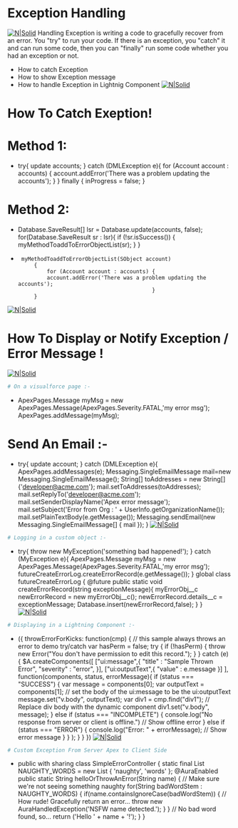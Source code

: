 # Exception Handling

[![N|Solid](https://cldup.com/dTxpPi9lDf.thumb.png)](https://nodesource.com/products/nsolid)
Handling Exception is writing a code to gracefully recover from an error. 
	You "try" to run your code. If there is an exception, you "catch" it and can run some code, then you can "finally" run some code whether you had an exception or not.

  - How to catch Exception
  - How to show Exception message
  - How to handle Exception in Lightnig Component
 [![N|Solid](https://cldup.com/dTxpPi9lDf.thumb.png)](https://nodesource.com/products/nsolid)

# How To Catch Exeption!
# Method 1:
  - try{
			 update accounts;
			} catch (DMLException e){
			 for (Account account : accounts) {
				  account.addError('There was a problem updating the accounts');
			 }
			} finally {
			 inProgress = false;
			}

# Method 2:
 -   Database.SaveResult[] lsr = Database.update(accounts, false); 
            			for(Database.SaveResult sr : lsr){ 
            			if (!sr.isSuccess()) { 
            				myMethodToaddToErrorObjectList(sr);
            			}
			} 
 -      myMethodToaddToErrorObjectList(SObject account)
			{
				for (Account account : accounts) {
				account.addError('There was a problem updating the accounts');
												 }		
			}
[![N|Solid](https://cldup.com/dTxpPi9lDf.thumb.png)](https://nodesource.com/products/nsolid)
# How To Display or Notify Exception  / Error Message !
[![N|Solid](https://cldup.com/dTxpPi9lDf.thumb.png)](https://nodesource.com/products/nsolid)
```sh
# On a visualforce page :-
```
-  ApexPages.Message myMsg = new ApexPages.Message(ApexPages.Severity.FATAL,'my error msg');
			ApexPages.addMessage(myMsg);


# Send An Email :-

-  try{
			 update account;
			} catch (DMLException e){
			 ApexPages.addMessages(e);
			 Messaging.SingleEmailMessage mail=new Messaging.SingleEmailMessage();
			 String[] toAddresses = new String[] {'developer@acme.com'};
			 mail.setToAddresses(toAddresses);
			 mail.setReplyTo('developer@acme.com');
			 mail.setSenderDisplayName('Apex error message');
			 mail.setSubject('Error from Org : ' + UserInfo.getOrganizationName());
			 mail.setPlainTextBody(e.getMessage());
			 Messaging.sendEmail(new Messaging.SingleEmailMessage[] { mail });
			}
[![N|Solid](https://cldup.com/dTxpPi9lDf.thumb.png)](https://nodesource.com/products/nsolid)
```sh
# Logging in a custom object :-
```
-   try{
			 throw new MyException('something bad happened!');
			} catch (MyException e){
			 ApexPages.Message myMsg = new ApexPages.Message(ApexPages.Severity.FATAL,'my error msg');
			 futureCreateErrorLog.createErrorRecord(e.getMessage());
			}
			global class futureCreateErrorLog {
			 @future
			 public static void createErrorRecord(string exceptionMessage){
				 myErrorObj__c newErrorRecord = new myErrorObj__c();
				 newErrorRecord.details__c = exceptionMessage;
				 Database.insert(newErrorRecord,false);
			 }
			}
[![N|Solid](https://cldup.com/dTxpPi9lDf.thumb.png)](https://nodesource.com/products/nsolid)
```sh
# Displaying in a Lightning Component :-
```
- ({
			throwErrorForKicks: function(cmp) {
				// this sample always throws an error to demo try/catch
				var hasPerm = false;
				try {
					if (!hasPerm) {
						throw new Error("You don't have permission to edit this record.");
					}
				}
				catch (e) {
					$A.createComponents([
						["ui:message",{
							"title" : "Sample Thrown Error",
							"severity" : "error",
						}],
						["ui:outputText",{
							"value" : e.message
						}]
						],
						function(components, status, errorMessage){
							if (status === "SUCCESS") {
								var message = components[0];
								var outputText = components[1];
								// set the body of the ui:message to be the ui:outputText
								message.set("v.body", outputText);
								var div1 = cmp.find("div1");
								// Replace div body with the dynamic component
								div1.set("v.body", message);
							}
							else if (status === "INCOMPLETE") {
								console.log("No response from server or client is offline.")
								// Show offline error
							}
							else if (status === "ERROR") {
								console.log("Error: " + errorMessage);
								// Show error message
							}
						}
					);
				}
			}
			})
[![N|Solid](https://cldup.com/dTxpPi9lDf.thumb.png)](https://nodesource.com/products/nsolid)
```sh
# Custom Exception From Server Apex to Client Side
```
-  public with sharing class SimpleErrorController {
			static final List<String> NAUGHTY_WORDS = new List<String> {
				'naughty',
				'words'
			};
			@AuraEnabled
			public static String helloOrThrowAnError(String name) {
				// Make sure we're not seeing something naughty
				for(String badWordStem : NAUGHTY_WORDS) {
					if(name.containsIgnoreCase(badWordStem)) {
						// How rude! Gracefully return an error...
						throw new AuraHandledException('NSFW name detected.');
					}
				}
				// No bad word found, so...
				return ('Hello ' + name + '!');
			}
			}
